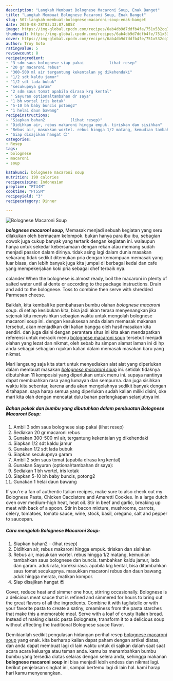 ```yaml
---
description: "Langkah Membuat Bolognese Macaroni Soup, Enak Banget"
title: "Langkah Membuat Bolognese Macaroni Soup, Enak Banget"
slug: 507-langkah-membuat-bolognese-macaroni-soup-enak-banget
date: 2020-08-28T03:33:07.605Z
image: https://img-global.cpcdn.com/recipes/6ab4db9d7ddfb4fe/751x532cq70/bolognese-macaroni-soup-foto-resep-utama.jpg
thumbnail: https://img-global.cpcdn.com/recipes/6ab4db9d7ddfb4fe/751x532cq70/bolognese-macaroni-soup-foto-resep-utama.jpg
cover: https://img-global.cpcdn.com/recipes/6ab4db9d7ddfb4fe/751x532cq70/bolognese-macaroni-soup-foto-resep-utama.jpg
author: Troy Soto
ratingvalue: 5
reviewcount: 8
recipeingredient:
- "3 sdm saus bolognese siap pakai           lihat resep"
- "20 gr macaroni rebus"
- "300-500 ml air tergantung kekentalan yg dikehendaki"
- "1/2 sdt kaldu jamur"
- "1/2 sdt lada bubuk"
- "secukupnya garam"
- "2 sdm saus tomat apabila dirasa krg kental"
- " Sayuran optionaltambahan dr saya"
- "1 bh wortel iris kotak"
- "5-10 bh baby buncis potong2"
- "1 helai daun bawang"
recipeinstructions:
- "Siapkan bahan2           (lihat resep)"
- "Didihkan air, rebus makaroni hingga empuk. tiriskan dan sisihkan"
- "Rebus air, masukkan wortel. rebus hingga 1/2 matang, kemudian tambahkan saus bolognese dan buncis. tambahkan kaldu jamur, lada dan garam. aduk rata, koreksi rasa. apabila krg kental, bisa ditambahkan saus tomat secukupnya. masukkan macaroni rebus dan daun bawang. aduk hingga merata, matikan kompor."
- "Siap disajikan hangat 😍"
categories:
- Resep
tags:
- bolognese
- macaroni
- soup

katakunci: bolognese macaroni soup 
nutrition: 190 calories
recipecuisine: Indonesian
preptime: "PT34M"
cooktime: "PT55M"
recipeyield: "3"
recipecategory: Dinner

---
```



![Bolognese Macaroni Soup](https://img-global.cpcdn.com/recipes/6ab4db9d7ddfb4fe/751x532cq70/bolognese-macaroni-soup-foto-resep-utama.jpg)

<b><i>bolognese macaroni soup</i></b>, Memasak menjadi sebuah kegiatan yang seru dilakukan oleh bermacam kelompok. bukan hanya para ibu ibu, sebagian cowok juga cukup banyak yang tertarik dengan kegiatan ini. walaupun hanya untuk sekedar kebersamaan dengan rekan atau memang sudah menjadi passion dalam dirinya. tidak asing lagi dalam dunia masakan sekarang tidak sedikit ditemukan pria dengan kemampuan memasak yang luar biasa, dan lebih banyak juga kita jumpai di berbagai kedai dan cafe yang mempekerjakan koki pria sebagai chef terbaik nya.

colander When the bolognese is almost ready, boil the macaroni in plenty of salted water until al dente or according to the package instructions. Drain and add to the bolognese. Toss to combine then serve with shredded Parmesan cheese.

Baiklah, kita kembali ke pembahasan bumbu olahan <i>bolognese macaroni soup</i>. di setiap kesibukan kita, bisa jadi akan terasa menyenangkan jika sejenak kita menyisihkan sebagian waktu untuk mengolah bolognese macaroni soup ini. dengan kesuksesan anda dalam memasak makanan tersebut, akan menjadikan diri kalian bangga oleh hasil masakan kita sendiri. dan juga disini dengan perantara situs ini kita akan mendapatkan referensi untuk meracik menu <u>bolognese macaroni soup</u> tersebut menjadi olahan yang lezat dan nikmat, oleh sebab itu simpan alamat laman ini di hp anda sebagai sebagian rujukan kalian dalam memasak masakan baru yang nikmat.


Mari langsung saja kita start untuk menyediakan alat alat yang diperlukan dalam membuat masakan <u><i>bolognese macaroni soup</i></u> ini. setidak tidaknya dibutuhkan <b>11</b> komposisi yang diperlukan untuk menu ini. supaya nantinya dapat membuahkan rasa yang lumayan dan sempurna. dan juga sisihkan waktu kita sebentar, karena anda akan mengolahnya sedikit banyak dengan <b>4</b> tahapan. saya harap semua yang diperlukan sudah kalian miliki disini, oke mari kita olah dengan mencatat dulu bahan perlengkapan selanjutnya ini.

<!--inarticleads1-->

##### Bahan pokok dan bumbu yang dibutuhkan dalam pembuatan Bolognese Macaroni Soup:

1. Ambil 3 sdm saus bolognese siap pakai           (lihat resep)
1. Sediakan 20 gr macaroni rebus
1. Gunakan 300-500 ml air, tergantung kekentalan yg dikehendaki
1. Siapkan 1/2 sdt kaldu jamur
1. Gunakan 1/2 sdt lada bubuk
1. Siapkan secukupnya garam
1. Ambil 2 sdm saus tomat (apabila dirasa krg kental)
1. Gunakan  Sayuran (optional/tambahan dr saya):
1. Sediakan 1 bh wortel, iris kotak
1. Siapkan 5-10 bh baby buncis, potong2
1. Gunakan 1 helai daun bawang


If you&#39;re a fan of authentic Italian recipes, make sure to also check out my Bolognese Pasta, Chicken Cacciatore and Amaretti Cookies. In a large dutch oven over medium-high heat, heat oil. Stir in beef and garlic, breaking up meat with back of a spoon. Stir in bacon mixture, mushrooms, carrots, celery, tomatoes, tomato sauce, wine, stock, basil, oregano, salt and pepper to saucepan. 

<!--inarticleads2-->

##### Cara mengolah Bolognese Macaroni Soup:

1. Siapkan bahan2 -           (lihat resep)
1. Didihkan air, rebus makaroni hingga empuk. tiriskan dan sisihkan
1. Rebus air, masukkan wortel. rebus hingga 1/2 matang, kemudian tambahkan saus bolognese dan buncis. tambahkan kaldu jamur, lada dan garam. aduk rata, koreksi rasa. apabila krg kental, bisa ditambahkan saus tomat secukupnya. masukkan macaroni rebus dan daun bawang. aduk hingga merata, matikan kompor.
1. Siap disajikan hangat 😍


Cover, reduce heat and simmer one hour, stirring occasionally. Bolognese is a delicious meat sauce that is refined and simmered for hours to bring out the great flavors of all the ingredients. Combine it with tagliatelle or with your favorite pasta to create a satiny, creaminess from the pasta starches that make this a memorable meal. Serve with a loaf of crusty Italian bread. Instead of making classic pasta Bologneze, transform it to a delicious soup without affecting the traditional Bolognese sauce flavor. 

Demikianlah sedikit pengulasan hidangan perihal resep <u>bolognese macaroni soup</u> yang enak. kita berharap kalian dapat paham dengan artikel diatas, dan anda dapat membuat lagi di lain waktu untuk di sajikan dalam saat saat acara acara keluarga atau teman anda. kamu bs menambahkan bumbu bumbu yang tersedia diatas selaras dengan selera anda, sehingga makanan <b>bolognese macaroni soup</b> ini bisa menjadi lebih endess dan nikmat lagi. berikut penjelasan singkat ini, sampai bertemu lagi di lain hal. kami harap hari kamu menyenangkan.
